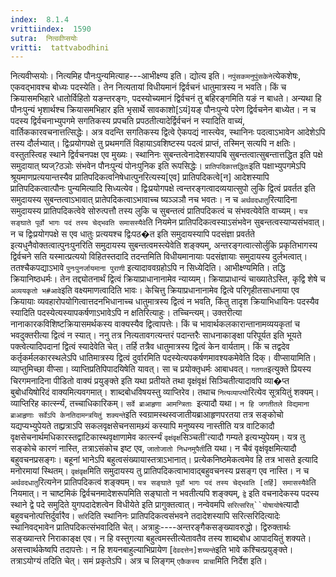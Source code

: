 ```yaml
---
index:  8.1.4
vrittiindex:  1590
sutra:  नित्ववीप्सयोः
vritti:  tattvabodhini 
---
```


नित्यवीप्सयोः। नित्यमिह पौनःपुन्यमित्याह---आभीक्ष्ण्य इति। द्योत्य इति। `नपुंसकमनुपुंसकेने`त्येकशेषः, एकवद्भावश्च बोध्यः पदस्येति। तेन नित्यतायां विधीयमानं द्विर्वचनं धातुमात्रस्य न भवति। किं च क्रियासमभिहारे धातोर्विहितो यङन्तरङ्गः, पदस्योच्यमानं द्विर्वचनं तु बहिरङ्गमिति यङं न बाधते। अन्यथा हि पौनःपुन्यं भृशार्थश्च क्रियासमभिहार इति भृसार्थे सावकाशो[ऽयं]यङ् पौनःपुन्ये परेण द्विर्वचनेन बाध्येत। न च पदस्य द्विर्वचनाभ्युपगमे सगतिकस्य प्रपचति प्रपठतीत्यादेर्द्विर्वचनं न स्यादिति वाच्यं, वार्तिककारवचनात्तत्सिद्धेः। अत्र वदन्ति सगतिकस्य द्वित्वे ऐकपद्यं नास्त्येव, स्थानिनः पदत्वाऽभावेन आदेशेऽपि तस्य दौर्लभ्यात्। द्विःप्रयोगपक्षे तु प्रथमगतिं विहायाऽवशिष्टस्य पदत्वं प्राप्तं, तस्मिन् सत्यपि न क्षतिः। वस्तुतस्त्विह स्थाने द्विर्वचनपक्ष एव मुख्यः। स्थानिनः सुबन्तत्वेनादेशस्यापबि सुबन्तत्वात्सुबन्तात्तद्धित इति पक्षे समुदायात् ष्यज्?ठञोः संभवेन पौनःपुन्यं पोनःपुनिक इति रूपसिद्धेः। `प्रातिपदिकात्तद्धितः`इति पक्षाभ्युपगमेऽपि श्रूयमाणप्रत्ययान्तस्यैव प्रातिपदिकत्वनिषेधात्पुनरित्यस्य[एव] प्रातिपदिकत्वे[न] आदेशस्यापि प्रातिपदिकत्वात्पौनः पुन्यमित्यादि सिध्यत्येव। द्विःप्रयोगपक्षे त्वन्तरङ्गत्वादव्ययात्सुपो लुकि द्वित्वं प्रवर्तत इति समुदायस्य सुबन्तत्वाऽभावात् प्रातेपदिकत्वाऽभावाच्च ष्यञ्ञञौ नच भवतः। न च `अर्थवदधातु`रित्यादिना समुदायस्य प्रातिपदिकत्वेवे सोरुत्पत्तौ तस्य लुकि च सुबन्तत्वं प्रातिपदिकत्वं च संभवत्येवेति वाच्यम्। `यत्र सङ्घाते पूर्वो भागः पदं तस्य चेद्भवति समासस्यैवे`ति नियमेन प्रातिपदिकत्वस्याऽसंभवेन सुबन्तत्वस्याप्यसंभवात्। न च द्विःप्रयोगपक्षे स एव धातुः प्रत्ययश्च द्विःपठ�त इति समुदायस्यापि पदसंज्ञा प्रवर्तते इत्यधुनैवोक्तत्वात्पुनःपुनरिति समुदायस्य सुबन्तत्वमस्त्येवेति शङ्क्यम्, अन्तरङ्गत्वात्सोर्लुकि प्रकृतिभागस्य द्विर्वचने सति यस्मात्प्रत्ययो विहितस्तदादि तदन्तमिति विधीयमानायाः पदसंज्ञायाः समुदायस्य दुर्लभत्वात्। ततश्चैकपद्याऽभावे `पुनःपुनर्जायमाना पुराणी` इत्यादाववग्रहोऽपि न सिध्येदिति। आभीक्ष्ण्यमिति। तद्धि क्रियानिष्ठधर्मः। तेन तद्द्योतनार्थं द्वित्वं क्रियाप्राधानानामेव न्याय्यम्। क्रियाप्राधान्यं चाख्यातेऽस्ति, कृद्वि शेषे च `अव्ययकृतो भ#आवे`इति वक्ष्यमाणत्वादिति भावः। केचित्तु क्रियाप्रधानानामेव द्वित्वे परिगृहीतसाधनाया एव क्रियायाः व्यवहारोपयोगित्वात्तदनभिधानाच्च धातुमात्रस्य द्वित्वं न भवति, किंतु तादृश क्रियाभिधायिनः पदस्यैव स्यादिति पदस्येत्यस्यापकर्षणाऽभावेऽपि न क्षतिरित्याहुः। तच्चिन्त्यम्। उक्तरीत्या नानाकारकविशिष्टक्रियासमर्थकस्य वाक्यस्यैव द्वित्वापत्तेः। किं च भावार्थकलकारान्तानामव्ययकृतां च भवदुक्तरीत्या द्वित्वं न स्यात्। ननु तत्र नित्यतावगत्यन्तरं पदान्तरैः साधनाकाङ्क्षा परिपूर्यत इति भूयते पक्त्वेत्यादिपदानां द्वित्वं स्यादेवेति चेत्। तर्हि तत्रैव धातुमात्रस्य द्वित्वं केन वार्यताम्। किं च तद्वदेव कर्तृकर्मलकारस्थलेऽपि धातिमात्रस्य द्वित्वं दुर्वारमिति पदस्येत्यपकर्षणमावश्यकमेवेति दिक्। वीप्सायामिति। व्याप्तुमिच्छा वीप्सा। व्याप्तिप्रतिपिपादयिषेति यावत्। सा च प्रयोक्तृधर्मः आबाधवत्। `गतगत`इत्युक्ते प्रियस्य चिरगमनादिना पीडितो वाक्यं प्रयुङ्क्ते इति यथा प्रतीयते तथा वृक्षंवृक्षं सिञ्चितीत्यादावपि व्या�प्त बुबोधयिषोरिदं वाक्यमित्यवगमात्। शाब्दबोधविषयस्तु व्याप्तिरेव। तथाच `नित्यव्याप्त्यो`रित्येव सूत्रयितुं शक्यम्। व्याप्तिरिह कार्त्स्न्यं, तच्चाधिकारिकम्। `सर्वे ब्राआहृणा आमन्त्रिताः `इत्यादौ यथा। `न हि जगतीतले विद्यमाना ब्राआहृणाः सर्वेऽपि केनतिदामन्त्रयितुं शक्यन्ते`इति स्वग्रामस्थस्वजातीयब्राआहृणपरतया तत्र सङ्कोचो यद्यप्यभ्युपेयते तह्य्रत्राऽपि सकलवृक्षसेचनसामथ्र्यं कस्यापि मनुष्यस्य नास्तीति यत्र वाटिकादौ वृक्षसेचनार्थमधिकारस्तद्वाटिकास्थवृक्षाणामेव कार्त्स्न्यं `वृक्षंवृक्षं`सिञ्चती'त्यादौ गम्यते इत्यभ्युपेयम्। यत्र तु सङ्कोचे कारणं नास्ति, तत्राऽसंकोच इष्ट एव, `जातोजातो निधनमुपैती`ति यथा। न चैवं वृक्षंवृक्षमित्यादौ बहुवचनप्रसङ्गः। बहूनां भानेऽपि बहुत्वसंख्यायास्तत्राऽभानात्। प्रत्येकनिष्ठमेकत्वमेव हि तत्र भासते इत्यादि मनोरमायां स्थितम्। `वृक्षंवृक्ष`मिति समुदायस्य तु प्रातिपदिकत्वाभावाद्बहुवचनस्य प्रसङ्ग एव नास्ति। न च `अर्थवदधातु`रित्यनेन प्रातिपदिकत्वं शङ्क्यम्। `यत्र सङ्घाते पूर्वो भागः पदं तस्य चेद्भवति [तर्हि] समासस्यैवे`ति नियमात्। न चाष्टमिकं द्विर्वचनमादेशरूपमिति सङ्घातो न भवतीत्यपि शङ्क्यम्, `द्वे` इति वचनादेकस्य पदस्य स्थाने द्वे पदे समुदिते युगपदादेशत्वेन विधीयेते इति प्रागुक्तत्वात्। नन्वेवमपि `सरित्सरित्``योषायोषे`त्यादौ बहुवचनोत्पत्तिर्दुर्वारैव। `सरि`दिति स्थानिनः प्रातिपदिकत्वसंभवने तदादेशस्यापि सरित्सरिदित्यादेः स्थानिवद्भावेन प्रातिपदिकत्संभवादिति चेत्। अत्राहुः----अन्तरङ्गैकसङ्ख्यावरुद्धो। द्विरुक्तार्थः सङ्ख्यान्तरे निराकाङ्क्ष एव। न हि वस्तुगत्या बहुत्वमस्तीत्येतावतैव तस्य शाब्दबोध आपादयितुं शक्यते। असत्त्वार्थकेष्वपि तदापत्तेः। न हि शयनबाहुल्याभिप्रायेण [`देवदत्तेन]शय्यन्ते`इति भावे कश्चित्प्रयुङ्क्ते। तत्राऽयोग्यं तदिति चेत्। समं प्रकृतेऽपि। अत्र च लिङ्गम् `एकैकस्य प्राचा`मिति निर्देश इति।


